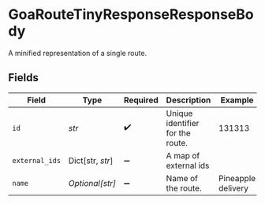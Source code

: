 # GoaRouteTinyResponseResponseBody

A minified representation of a single route.


## Fields

| Field                            | Type                             | Required                         | Description                      | Example                          |
| -------------------------------- | -------------------------------- | -------------------------------- | -------------------------------- | -------------------------------- |
| `id`                             | *str*                            | :heavy_check_mark:               | Unique identifier for the route. | 131313                           |
| `external_ids`                   | Dict[str, *str*]                 | :heavy_minus_sign:               | A map of external ids            |                                  |
| `name`                           | *Optional[str]*                  | :heavy_minus_sign:               | Name of the route.               | Pineapple delivery               |